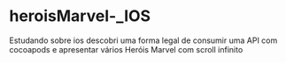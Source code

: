 # heroisMarvel-_IOS
Estudando sobre ios descobri uma forma legal de consumir uma API com cocoapods e apresentar vários Heróis Marvel com scroll infinito

